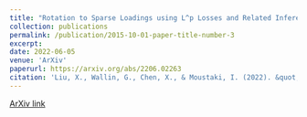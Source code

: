 ```yaml
---
title: "Rotation to Sparse Loadings using L^p Losses and Related Inference Problems"
collection: publications
permalink: /publication/2015-10-01-paper-title-number-3
excerpt:
date: 2022-06-05
venue: 'ArXiv'
paperurl: https://arxiv.org/abs/2206.02263
citation: 'Liu, X., Wallin, G., Chen, X., & Moustaki, I. (2022). &quot;Rotation to Sparse Loadings using L^p Losses and Related Inference Problems.&quot; <i>ArXiv</i>.'
---
```

[ArXiv link](https://arxiv.org/abs/2206.02263)

